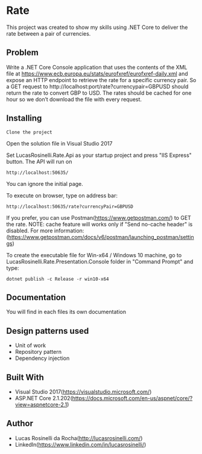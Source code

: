 # Rate

This project was created to show my skills using .NET Core to deliver the rate between a pair of currencies.

## Problem

Write a .NET Core Console application that uses the contents of the XML file at https://www.ecb.europa.eu/stats/eurofxref/eurofxref-daily.xml and expose an HTTP endpoint to retrieve the rate for a specific currency pair. So a GET request to http://localhost:port/rate?currencypair=GBPUSD should return the rate to convert GBP to USD. The rates should be cached for one hour so we don’t download the file with every request.

## Installing

```
Clone the project
```

Open the solution file in Visual Studio 2017

Set LucasRosinelli.Rate.Api as your startup project and press "IIS Express" button. The API will run on

```
http://localhost:50635/
```

You can ignore the initial page.

To execute on browser, type on address bar:

```
http://localhost:50635/rate?currencyPair=GBPUSD
```

If you prefer, you can use Postman(https://www.getpostman.com/) to GET the rate. NOTE: cache feature will works only if "Send no-cache header" is disabled. For more information: (https://www.getpostman.com/docs/v6/postman/launching_postman/settings)

To create the executable file for Win-x64 / Windows 10 machine, go to LucasRosinelli.Rate.Presentation.Console folder in "Command Prompt" and type:

```
dotnet publish -c Release -r win10-x64
```

## Documentation
You will find in each files its own documentation

## Design patterns used
* Unit of work
* Repository pattern
* Dependency injection

## Built With

* Visual Studio 2017(https://visualstudio.microsoft.com/)
* ASP.NET Core 2.1.202(https://docs.microsoft.com/en-us/aspnet/core/?view=aspnetcore-2.1)

## Author

* Lucas Rosinelli da Rocha(http://lucasrosinelli.com/)
* LinkedIn(https://www.linkedin.com/in/lucasrosinelli/)